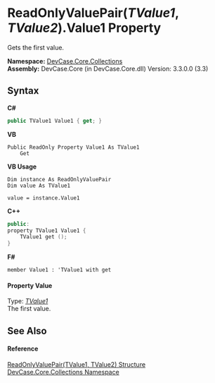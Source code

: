 # ReadOnlyValuePair(*TValue1*, *TValue2*).Value1 Property 
 

Gets the first value.

**Namespace:**&nbsp;<a href="N_DevCase_Core_Collections">DevCase.Core.Collections</a><br />**Assembly:**&nbsp;DevCase.Core (in DevCase.Core.dll) Version: 3.3.0.0 (3.3)

## Syntax

**C#**<br />
``` C#
public TValue1 Value1 { get; }
```

**VB**<br />
``` VB
Public ReadOnly Property Value1 As TValue1
	Get
```

**VB Usage**<br />
``` VB Usage
Dim instance As ReadOnlyValuePair
Dim value As TValue1

value = instance.Value1

```

**C++**<br />
``` C++
public:
property TValue1 Value1 {
	TValue1 get ();
}
```

**F#**<br />
``` F#
member Value1 : 'TValue1 with get

```


#### Property Value
Type: <a href="T_DevCase_Core_Collections_ReadOnlyValuePair_2">*TValue1*</a><br />The first value.

## See Also


#### Reference
<a href="T_DevCase_Core_Collections_ReadOnlyValuePair_2">ReadOnlyValuePair(TValue1, TValue2) Structure</a><br /><a href="N_DevCase_Core_Collections">DevCase.Core.Collections Namespace</a><br />